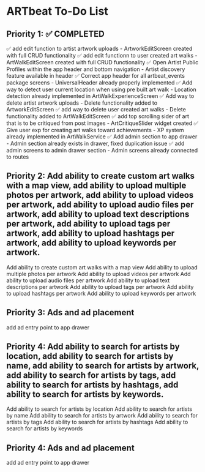 # ARTbeat To-Do List

## Priority 1: ✅ COMPLETED
✅ add edit function to artist artwork uploads - ArtworkEditScreen created with full CRUD functionality
✅ add edit functionn to user created art walks - ArtWalkEditScreen created with full CRUD functionality
✅ Open Artist Public Profiles within the app header and bottom navigation - Artist discovery feature available in header
✅ Correct app header for all artbeat_events package screens - UniversalHeader already properly implemented
✅ Add way to detect user current location when using pre built art walk - Location detection already implemented in ArtWalkExperienceScreen
✅ Add way to delete artist artwork uploads - Delete functionality added to ArtworkEditScreen
✅ add way to delete user created art walks - Delete functionality added to ArtWalkEditScreen
✅ add top scrolling sider of art that is to be critiqued from post images - ArtCritiqueSlider widget created
✅ Give user exp for creating art walks toward achievements - XP system already implemented in ArtWalkService
✅ Add admin section to app drawer - Admin section already exists in drawer, fixed duplication issue
✅ add admin screens to admin drawer section - Admin screens already connected to routes


## Priority 2: Add ability to create custom art walks with a map view, add ability to upload multiple photos per artwork, add ability to upload videos per artwork, add ability to upload audio files per artwork, add ability to upload text descriptions per artwork, add ability to upload tags per artwork, add ability to upload hashtags per artwork, add ability to upload keywords per artwork.
Add ability to create custom art walks with a map view
Add ability to upload multiple photos per artwork
Add ability to upload videos per artwork
Add ability to upload audio files per artwork
Add ability to upload text descriptions per artwork
Add ability to upload tags per artwork
Add ability to upload hashtags per artwork
Add ability to upload keywords per artwork


## Priority 3: Ads and ad placement
add ad entry point to app drawer

## Priority 4: Add ability to search for artists by location, add ability to search for artists by name, add ability to search for artists by artwork, add ability to search for artists by tags, add ability to search for artists by hashtags, add ability to search for artists by keywords.
Add ability to search for artists by location
Add ability to search for artists by name
Add ability to search for artists by artwork
Add ability to search for artists by tags
Add ability to search for artists by hashtags
Add ability to search for artists by keywords

## Priority 4: Ads and ad placement
add ad entry point to app drawer